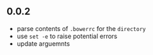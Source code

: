 ## 0.0.2
- parse contents of `.bowerrc` for the `directory`
- use `set -e` to raise potential errors
- update arguemnts
